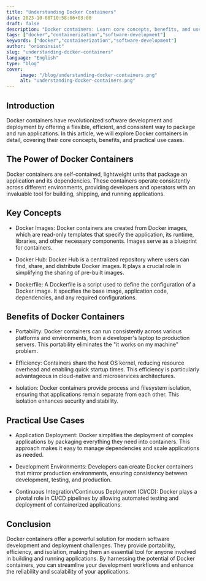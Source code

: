```yaml
---
title: "Understanding Docker Containers"
date: 2023-10-08T10:58:06+03:00
draft: false
description: "Docker containers: Learn core concepts, benefits, and use cases in this detailed exploration. Streamline your software development and deployment with Docker."
tags: ["docker","containerization","software-development"]
keywords: ["docker","containerization","software-development"]
author: "orioninsist"
slug: "understanding-docker-containers"
language: "English"
type: "blog"
cover: 
     image: "/blog/understanding-docker-containers.png"
     alt: "understanding-docker-containers.png"
---
```


## Introduction

Docker containers have revolutionized software development and deployment by offering a flexible, efficient, and consistent way to package and run applications. In this article, we will explore Docker containers in detail, covering their core concepts, benefits, and practical use cases.

## The Power of Docker Containers

Docker containers are self-contained, lightweight units that package an application and its dependencies. These containers operate consistently across different environments, providing developers and operators with an invaluable tool for building, shipping, and running applications.

## Key Concepts

* Docker Images: Docker containers are created from Docker images, which are read-only templates that specify the application, its runtime, libraries, and other necessary components. Images serve as a blueprint for containers.

* Docker Hub: Docker Hub is a centralized repository where users can find, share, and distribute Docker images. It plays a crucial role in simplifying the sharing of pre-built images.

* Dockerfile: A Dockerfile is a script used to define the configuration of a Docker image. It specifies the base image, application code, dependencies, and any required configurations.

## Benefits of Docker Containers

* Portability: Docker containers can run consistently across various platforms and environments, from a developer's laptop to production servers. This portability eliminates the "it works on my machine" problem.

* Efficiency: Containers share the host OS kernel, reducing resource overhead and enabling quick startup times. This efficiency is particularly advantageous in cloud-native and microservices architectures.

* Isolation: Docker containers provide process and filesystem isolation, ensuring that applications remain separate from each other. This isolation enhances security and stability.

## Practical Use Cases

* Application Deployment: Docker simplifies the deployment of complex applications by packaging everything they need into containers. This approach makes it easy to manage dependencies and scale applications as needed.

* Development Environments: Developers can create Docker containers that mirror production environments, ensuring consistency between development, testing, and production.

* Continuous Integration/Continuous Deployment (CI/CD): Docker plays a pivotal role in CI/CD pipelines by allowing automated testing and deployment of containerized applications.

## Conclusion

Docker containers offer a powerful solution for modern software development and deployment challenges. They provide portability, efficiency, and isolation, making them an essential tool for anyone involved in building and running applications. By harnessing the potential of Docker containers, you can streamline your development workflows and enhance the reliability and scalability of your applications.
